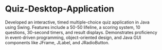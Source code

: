 # Quiz-Desktop-Application
Developed an interactive, timed multiple-choice quiz application in Java using Swing. Features include a 50-50 lifeline, a scoring system, 10 questions, 30-second timers, and result displays. Demonstrates proficiency in event-driven programming, object-oriented design, and Java GUI components like JFrame, JLabel, and JRadioButton.
